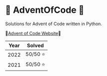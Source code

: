 # 🎄 AdventOfCode 🎄
Solutions for Advent of Code written in Python.

:stars:[Advent of Code Website](https://adventofcode.com/):stars:

| Year  | Solved |
| ------------- | ------------- |
| 2022  | 50/50 :star: |
| 2021  | 50/50 :star:  |
